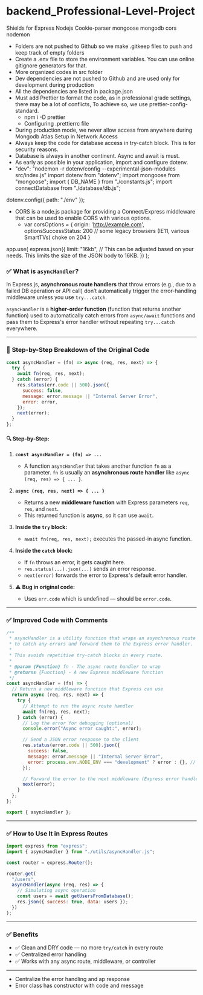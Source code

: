 # backend_Professional-Level-Project

Shields for Express Nodejs Cookie-parser mongoose mongodb cors nodemon

- Folders are not pushed to Github so we make .gitkeep files to push and keep track of empty folders
- Create a .env file to store the environment variables. You can use online gitignore generators for that.
- More organized codes in src folder
- Dev dependencies are not pushed to Github and are used only for development during production
- All the dependencies are listed in package.json
- Must add Prettier to format the code, as in professional grade settings, there may be a lot of conflicts, To achieve so, we use prettier-config-standard.
  - npm i -D prettier
  - Configuring .prettierrc file
- During production mode, we never allow access from anywhere during Mongodb Atlas Setup in Network Access
- Always keep the code for database access in try-catch block. This is for security reasons.
- Database is always in another continent. Async and await is must.
- As early as possible in your application, import and configure dotenv.
- "dev": "nodemon -r dotenv/config --experimental-json-modules src/index.js"
  import dotenv from "dotenv";
  import mongoose from "mongoose";
  import { DB_NAME } from "./constants.js";
  import connectDatabase from "./database/db.js";

dotenv.config({ path: "./env" });

- CORS is a node.js package for providing a Connect/Express middleware that can be used to enable CORS with various options.
  - var corsOptions = {
    origin: 'http://example.com',
    optionsSuccessStatus: 200 // some legacy browsers (IE11, various SmartTVs) choke on 204
    }

app.use(
express.json({
limit: "16kb", // This can be adjusted based on your needs. This limits the size of the JSON body to 16KB.
})
);

### ✅ **What is `asyncHandler`?**

In Express.js, **asynchronous route handlers** that throw errors (e.g., due to a failed DB operation or API call) don’t automatically trigger the error-handling middleware unless you use `try...catch`.

`asyncHandler` is a **higher-order function** (function that returns another function) used to automatically catch errors from `async/await` functions and pass them to Express's error handler without repeating `try...catch` everywhere.

---

### 🧠 **Step-by-Step Breakdown of the Original Code**

```js
const asyncHandler = (fn) => async (req, res, next) => {
  try {
    await fn(req, res, next);
  } catch (error) {
    res.status(err.code || 500).json({
      success: false,
      message: error.message || "Internal Server Error",
      error: error,
    });
    next(error);
  }
};
```

#### 🔍 Step-by-Step:

1. **`const asyncHandler = (fn) => ...`**

   - A function `asyncHandler` that takes another function `fn` as a parameter. `fn` is usually an **asynchronous route handler** like `async (req, res) => { ... }`.

2. **`async (req, res, next) => { ... }`**

   - Returns a new **middleware function** with Express parameters `req`, `res`, and `next`.
   - This returned function is **async**, so it can use `await`.

3. **Inside the `try` block:**

   - `await fn(req, res, next);` executes the passed-in async function.

4. **Inside the `catch` block:**

   - If `fn` throws an error, it gets caught here.
   - `res.status(...).json(...)` sends an error response.
   - `next(error)` forwards the error to Express's default error handler.

5. ⚠️ **Bug in original code:**

   - Uses `err.code` which is undefined — should be `error.code`.

---

### ✅ **Improved Code with Comments**

```js
/**
 * asyncHandler is a utility function that wraps an asynchronous route handler
 * to catch any errors and forward them to the Express error handler.
 *
 * This avoids repetitive try-catch blocks in every route.
 *
 * @param {Function} fn - The async route handler to wrap
 * @returns {Function} - A new Express middleware function
 */
const asyncHandler = (fn) => {
  // Return a new middleware function that Express can use
  return async (req, res, next) => {
    try {
      // Attempt to run the async route handler
      await fn(req, res, next);
    } catch (error) {
      // Log the error for debugging (optional)
      console.error("Async error caught:", error);

      // Send a JSON error response to the client
      res.status(error.code || 500).json({
        success: false,
        message: error.message || "Internal Server Error",
        error: process.env.NODE_ENV === "development" ? error : {}, // Avoid leaking stack trace in prod
      });

      // Forward the error to the next middleware (Express error handler)
      next(error);
    }
  };
};

export { asyncHandler };
```

---

### ✅ **How to Use It in Express Routes**

```js
import express from "express";
import { asyncHandler } from "./utils/asyncHandler.js";

const router = express.Router();

router.get(
  "/users",
  asyncHandler(async (req, res) => {
    // Simulating async operation
    const users = await getUsersFromDatabase();
    res.json({ success: true, data: users });
  })
);
```

---

### ✅ **Benefits**

- ✅ Clean and DRY code — no more `try/catch` in every route
- ✅ Centralized error handling
- ✅ Works with any async route, middleware, or controller

---

- Centralize the error handling and ap response
- Error class has constructor with code and message
